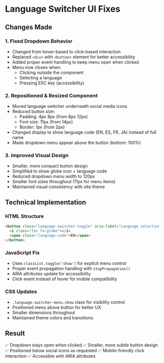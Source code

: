 # Language Switcher UI Fixes

## Changes Made

### 1. Fixed Dropdown Behavior
- Changed from hover-based to click-based interaction
- Replaced `<div>` with `<button>` element for better accessibility
- Added proper event handling to keep menu open when clicked
- Menu now closes when:
  - Clicking outside the component
  - Selecting a language
  - Pressing ESC key (accessibility)

### 2. Repositioned & Resized Component
- Moved language switcher underneath social media icons
- Reduced button size:
  - Padding: 4px 8px (from 8px 12px)
  - Font size: 11px (from 14px)
  - Border: 1px (from 2px)
- Changed display to show language code (EN, ES, FR, JA) instead of full name
- Made dropdown menu appear above the button (bottom: 100%)

### 3. Improved Visual Design
- Smaller, more compact button design
- Simplified to show globe icon + language code
- Reduced dropdown menu width to 120px
- Smaller font sizes throughout (11px for menu items)
- Maintained visual consistency with site theme

## Technical Implementation

### HTML Structure
```html
<button class="language-switcher-toggle" aria-label="Language selection" aria-expanded="false">
  <i class="fas fa-globe"></i>
  <span class="language-code">EN</span>
</button>
```

### JavaScript Fix
- Uses `classList.toggle('show')` for explicit menu control
- Proper event propagation handling with `stopPropagation()`
- ARIA attributes update for accessibility
- Click event instead of hover for mobile compatibility

### CSS Updates
- `.language-switcher-menu.show` class for visibility control
- Positioned menu above button for better UX
- Smaller dimensions throughout
- Maintained theme colors and transitions

## Result
✅ Dropdown stays open when clicked
✅ Smaller, more subtle button design
✅ Positioned below social icons as requested
✅ Mobile-friendly click interaction
✅ Accessible with ARIA attributes